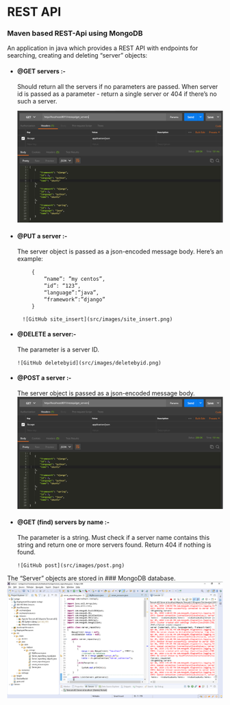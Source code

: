 # REST API  
### Maven based REST-Api using MongoDB 
An application in java which provides a REST API with endpoints for searching, creating and deleting “server” objects: 

* #### @GET servers :-
	 Should return all the servers if no parameters are passed. When server id is passed as a parameter - return a single server or 404 if there’s no such a server.

	 ![GitHub get_all](src/images/get_all.png)

* #### @PUT a server :-
	 The server object is passed as a json-encoded message body. Here’s an example:<br />
```bson
		{ 
			“name”: ”my centos”,
		 	“id”: “123”,
		  	“language”:”java”,
		   	“framework”:”django” 
		}
```
		 ![GitHub site_insert](src/images/site_insert.png)


* #### @DELETE a server:-<br />
	 The parameter is a server ID. 

	  ![GitHub deletebyid](src/images/deletebyid.png)

* #### @POST a server :-
	 The server object is passed as a json-encoded message body.
		 ![GitHub get_all](src/images/get_all.png)

* #### @GET (find) servers by name :-<br />
	 The parameter is a string. Must check if a server name contains this string and return one or more servers found. Return 404 if nothing is found.

	  ![GitHub post](src/images/post.png)

The “Server” objects are stored in ### MongoDB database.
	![GitHub code2](src/images/code2.png)

